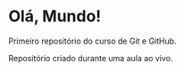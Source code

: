 # Olá, Mundo!
Primeiro repositório do curso de Git e GitHub.

Repositório criado durante uma aula ao vivo.
